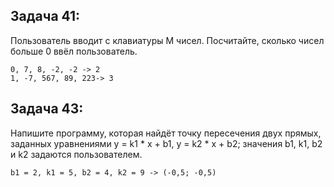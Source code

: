 
## Задача 41: 
Пользователь вводит с клавиатуры M чисел. Посчитайте, сколько чисел больше 0 ввёл пользователь.

```
0, 7, 8, -2, -2 -> 2
1, -7, 567, 89, 223-> 3
```

## Задача 43: 
Напишите программу, которая найдёт точку пересечения двух прямых, заданных уравнениями y = k1 * x + b1, y = k2 * x + b2; значения b1, k1, b2 и k2 задаются пользователем.

```
b1 = 2, k1 = 5, b2 = 4, k2 = 9 -> (-0,5; -0,5)
```
